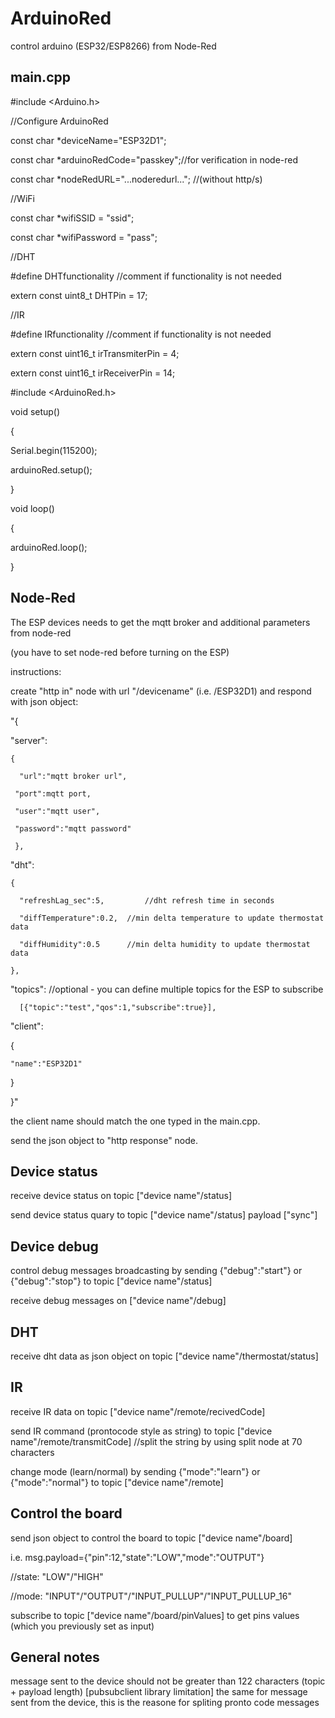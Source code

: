 # ArduinoRed
control arduino (ESP32/ESP8266) from Node-Red


main.cpp
---------
#include <Arduino.h>


//Configure ArduinoRed

const char *deviceName="ESP32D1";

const char *arduinoRedCode="passkey";//for verification in node-red

const char *nodeRedURL="...noderedurl..."; //(without http/s)


//WiFi

const char *wifiSSID = "ssid";

const char *wifiPassword = "pass";


//DHT

#define DHTfunctionality //comment if functionality is not needed

extern const uint8_t DHTPin = 17;


//IR

#define IRfunctionality //comment if functionality is not needed

extern const uint16_t irTransmiterPin = 4;

extern const uint16_t irReceiverPin = 14;


#include <ArduinoRed.h>


void setup()

{

  Serial.begin(115200);
  
  arduinoRed.setup();
  
}

void loop()

{

  arduinoRed.loop();
  
}


Node-Red
--------
The ESP devices needs to get the mqtt broker and additional parameters from node-red

(you have to set node-red before turning on the ESP)

instructions:

create "http in" node with url "/devicename" (i.e. /ESP32D1) and respond with json object:

"{

  "server":
  
    {
    
      "url":"mqtt broker url",
      
     "port":mqtt port,
     
     "user":"mqtt user",
     
     "password":"mqtt password"
     
     },
     
  "dht":
  
    {
    
      "refreshLag_sec":5,         //dht refresh time in seconds
      
      "diffTemperature":0.2,  //min delta temperature to update thermostat data
      
      "diffHumidity":0.5      //min delta humidity to update thermostat data
      
    },
    
   "topics":                  //optional - you can define multiple topics for the ESP to subscribe
   
      [{"topic":"test","qos":1,"subscribe":true}],
      
   "client":
   
   {
   
    "name":"ESP32D1"
    
   }
   
 }"
 
the client name should match the one typed in the main.cpp.

send the json object to "http response" node.

Device status
-------------

receive device status on topic ["device name"/status]

send device status quary to topic ["device name"/status] payload ["sync"]

Device debug
-------------

control debug messages broadcasting by sending {"debug":"start"} or {"debug":"stop"} to topic ["device name"/status]

receive debug messages on ["device name"/debug]

DHT
---

receive dht data as json object on topic ["device name"/thermostat/status]

IR
--

receive IR data on topic ["device name"/remote/recivedCode]

send IR command (prontocode style as string) to topic ["device name"/remote/transmitCode] //split the string by using split node at 70 characters

change mode (learn/normal) by sending {"mode":"learn"} or {"mode":"normal"} to topic ["device name"/remote]

Control the board
-----------------

send json object to control the board to topic ["device name"/board]

i.e. msg.payload={"pin":12,"state":"LOW","mode":"OUTPUT"}

//state: "LOW"/"HIGH"

//mode: "INPUT"/"OUTPUT"/"INPUT_PULLUP"/"INPUT_PULLUP_16"

subscribe to topic ["device name"/board/pinValues] to get pins values (which you previously set as input)

General notes
-------------
message sent to the device should not be greater than 122 characters (topic + payload length) [pubsubclient library limitation]
the same for message sent from the device, this is the reasone for spliting pronto code messages
